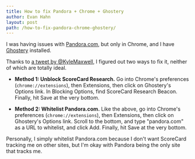 ```yaml
---
title: How to fix Pandora + Chrome + Ghostery
author: Evan Hahn
layout: post
path: /how-to-fix-pandora-chrome-ghostery/
---
```


I was having issues with [Pandora.com](http://www.pandora.com), but only in Chrome, and I have [Ghostery](http://www.ghostery.com/) installed.

Thanks to [a tweet by @KyleMaxwell](http://twitter.com/kylemaxwell/status/180391900338073601), I figured out two ways to fix it, neither of which are totally ideal.

- **Method 1: Unblock ScoreCard Research.** Go into Chrome's preferences (`chrome://extensions`), then Extensions, then click on Ghostery's Options link. In Blocking Options, find ScoreCard Research Beacon. Finally, hit Save at the very bottom.

- **Method 2: Whitelist Pandora.com.** Like the above, go into Chrome's preferences (`chrome://extensions`), then Extensions, then click on Ghostery's Options link. Scroll to the bottom, and type "pandora.com" as a URL to whitelist, and click Add. Finally, hit Save at the very bottom.

Personally, I simply whitelist Pandora.com because I don't want ScoreCard tracking me on other sites, but I'm okay with Pandora being the only site that tracks me.

